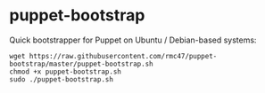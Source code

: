 # puppet-bootstrap
Quick bootstrapper for Puppet on Ubuntu / Debian-based systems:

	wget https://raw.githubusercontent.com/rmc47/puppet-bootstrap/master/puppet-bootstrap.sh
	chmod +x puppet-bootstrap.sh
	sudo ./puppet-bootstrap.sh